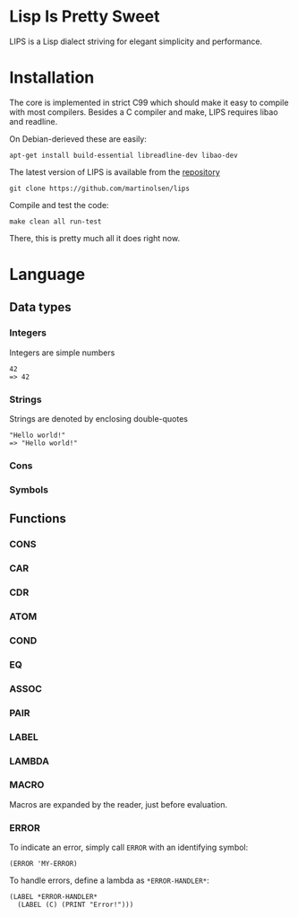 # Lisp Is Pretty Sweet

LIPS is a Lisp dialect striving for elegant simplicity and performance.

# Installation

The core is implemented in strict C99 which should make it easy to compile
with most compilers. Besides a C compiler and make, LIPS requires libao and
readline.

On Debian-derieved these are easily:

    apt-get install build-essential libreadline-dev libao-dev

The latest version of LIPS is available from the [repository](http://github.com/martinolsen/lips)

    git clone https://github.com/martinolsen/lips

Compile and test the code:

    make clean all run-test

There, this is pretty much all it does right now.

# Language

## Data types

### Integers

Integers are simple numbers

    42
    => 42

### Strings

Strings are denoted by enclosing double-quotes

    "Hello world!"
    => "Hello world!"

### Cons

### Symbols

## Functions

### CONS

### CAR

### CDR

### ATOM

### COND

### EQ

### ASSOC

### PAIR

### LABEL

### LAMBDA

### MACRO

Macros are expanded by the reader, just before evaluation.

### ERROR

To indicate an error, simply call `ERROR` with an identifying symbol:

    (ERROR 'MY-ERROR)

To handle errors, define a lambda as `*ERROR-HANDLER*`:

    (LABEL *ERROR-HANDLER*
      (LABEL (C) (PRINT "Error!")))
